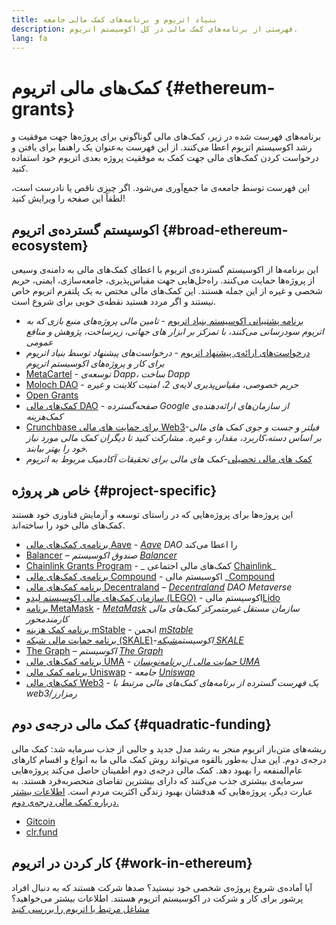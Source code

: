 ```yaml
---
title: بنیاد اتریوم و برنامه‌های کمک مالی جامعه
description: فهرستی از برنامه‌های کمک مالی در کل اکوسیستم اتریوم.
lang: fa
---
```


# کمک‌های مالی اتریوم {#ethereum-grants}

برنامه‌های فهرست شده در زیر، کمک‌های مالی گوناگونی برای پروژه‌ها جهت موفقیت و رشد اکوسیستم اتریوم اعطا می‌کنند. از این فهرست به‌عنوان یک راهنما برای یافتن و درخواست کردن کمک‌های مالی جهت کمک به موفقیت پروژه بعدی اتریوم خود استفاده کنید.

این فهرست توسط جامعه‌ی ما جمع‌آوری می‌شود. اگر چیزی ناقص یا نادرست است، لطفاً این صفحه را ویرایش کنید!

## اکوسیستم گسترده‌ی اتریوم {#broad-ethereum-ecosystem}

این برنامه‌ها از اکوسیستم گسترده‌ی اتریوم با اعطای کمک‌های مالی به دامنه‌ی وسیعی از پروژه‌ها حمایت می‌کنند. راه‌حل‌هایی جهت مقیاس‌پذیری، جامعه‌سازی، ایمنی، حریم شخصی و غیره از این جمله هستند. این کمک‌های مالی مختص به یک پلتفرم اتریوم خاص نیستند و اگر مردد هستید نقطه‌ی خوبی برای شروع است.

- [برنامه پشتیبانی اکوسیستم بنیاد اتریوم](https://esp.ethereum.foundation) - _تامین مالی پروژه‌های منبع بازی که به اتریوم سودرسانی می‌کنند، با تمرکز بر ابزار های جهانی، زیرساخت، پژوهش و منافع عمومی_
- [درخواست‌های ارائه‌ی پیشنهاد اتریوم](https://github.com/ethereum/requests-for-proposals) - _درخواست‌های پیشنهاد توسط بنیاد اتریوم برای کار و پروژه‌های اکوسیستم اتریوم_
- [MetaCartel](https://www.metacartel.org/grants/) - _توسعه‌ی Dapp، ساخت Dapp_
- [Moloch DAO](https://www.molochdao.com/) - _حریم خصوصی، مقیاس‌پذیری لایه‌ی 2، امنیت کلاینت و غیره_
- [Open Grants](https://opengrants.com/explore)
- [ کمک‌های مالی DAO](https://docs.google.com/spreadsheets/d/1XHc-p_MHNRdjacc8uOEjtPoWL86olP4GyxAJOFO0zxY/edit#gid=0) - _صفحه‌گسترده Google از سازمان‌های ارائه‌دهنده‌ی کمک‌هزینه_
- [Crunchbase برای حمایت های مالی Web3](https://www.cryptoneur.xyz/web3-grants)-_فیلتر و جست و جوی کمک های مالی بر اساس دسته،کاربرد، مقدار، و غیره. مشارکت کنید تا دیگران کمک مالی مورد نیاز خود را بهتر بیابند._
- [کمک های مالی تحصیلی](https://esp.ethereum.foundation/academic-grants)-_کمک های مالی برای تحقیقات آکادمیک مربوط به اتریوم_

## خاص هر پروژه {#project-specific}

این پروژه‌ها برای پروژه‌هایی که در راستای توسعه و آزمایش فناوری خود هستند کمک‌های مالی خود را ساخته‌اند.

- [برنامه‌ی کمک‌های مالی Aave](https://aavegrants.org/) - _[Aave](https://aave.com/) DAO_ را اعطا می‌کند
- [Balancer](https://balancergrants.notion.site/Balancer-Community-Grants-23e562c5bc4347cd8304637bff0058e6) – _صندوق اکوسیستم [Balancer](https://balancer.fi/)_
- [Chainlink Grants Program](https://chain.link/community/grants) - _ کمک‌های مالی اجتماعی [Chainlink](https://chain.link/)_
- [برنامه‌ی کمک‌های مالی Compound](https://compoundgrants.org/) - اکوسیستم مالی \_[Compound](https://compound.finance/)
- [برنامه کمک‌های مالی Decentraland](https://governance.decentraland.org/grants/) – _[Decentraland](https://decentraland.org/) DAO Metaverse_
- [سازمان کمک‌های مالی اکوسیستم لیدو (LEGO)](https://lego.lido.fi/) - اکوسیستم مالی[Lido](https://lido.fi/)
- [برنامه MetaMask](https://metamaskgrants.org/) - _[MetaMask](https://metamask.io/) سازمان مستقل غیرمتمرکز کمک‌های مالی کارمندمحور_
- [برنامه‌ کمک هزینه mStable](https://docs.mstable.org/advanced/grants-program) - انجمن _[mStable](https://mstable.org/)_
- [برنامه حمایت مالی شبکه (SKALE)](https://skale.space/developers#grants)-_اکوسیستم[شبکه SKALE](https://skale.space/)_
- [The Graph](https://airtable.com/shrdfvnFvVch3IOVm) – _اکوسیستم [The Graph](https://thegraph.com/)_
- [برنامه‌ کمک‌های مالی UMA](https://grants.umaproject.org/) - _[ حمایت مالی از برنامه‌نویسان UMA](https://umaproject.org/)_
- [برنامه‌ کمک مالی Uniswap](https://www.unigrants.org/) - _جامعه‌ [Uniswap](https://uniswap.org/)_
- [کمک‌های مالی Web3](https://web3grants.net) - _یک فهرست گسترده از برنامه‌های کمک‌های مالی مرتبط با web3/رمزارز_

## کمک مالی درجه‌ی دوم {#quadratic-funding}

ریشه‌های متن‌باز اتریوم منجر به رشد مدل جدید و جالبی از جذب سرمایه شد: کمک مالی درجه‌ی دوم. این مدل به‌طور بالقوه می‌تواند روش کمک مالی ما به انواع و اقسام کارهای عام‌المنفعه را بهبود دهد. کمک مالی درجه‌ی دوم اطمینان حاصل می‌کند پروژه‌هایی سرمایه‌ی بیشتری جذب می‌کنند که دارای بیشترین تقاضای منحصربه‌فرد هستند. به عبارت دیگر، پروژه‌هایی که هدفشان بهبود زندگی اکثریت مردم است. [اطلاعات بیشتر درباره کمک مالی درجه‌ی دوم.](/defi/#quadratic-funding)

- [Gitcoin](https://gitcoin.co/grants)
- [clr.fund](https://clr.fund/)

## کار کردن در اتریوم {#work-in-ethereum}

آیا آماده‌ی شروع پروژه‌ی شخصی خود نیستید؟ صدها شرکت هستند که به دنبال افراد پرشور برای کار و شرکت در اکوسیستم اتریوم هستند. اطلاعات بیشتر می‌خواهید؟ [مشاغل مرتبط با اتریوم را بررسی کنید](/community/get-involved/#ethereum-jobs)
